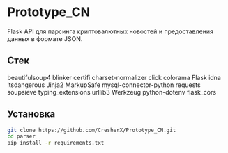 # Prototype_CN

Flask API для парсинга криптовалютных новостей и предоставления данных в формате JSON.

## Стек
beautifulsoup4
blinker
certifi
charset-normalizer
click
colorama
Flask
idna
itsdangerous
Jinja2
MarkupSafe
mysql-connector-python
requests
soupsieve
typing_extensions
urllib3
Werkzeug
python-dotenv
flask_cors
##  Установка

```bash
git clone https://github.com/CresherX/Prototype_CN.git
cd parser
pip install -r requirements.txt

